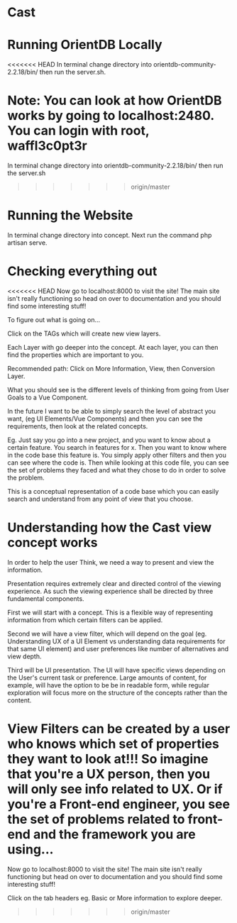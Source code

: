 # Cast

# Running OrientDB Locally
<<<<<<< HEAD
In terminal change directory into orientdb-community-2.2.18/bin/ then run the server.sh.

Note: You can look at how OrientDB works by going to localhost:2480. You can login with root, waffl3c0pt3r
=======
In terminal change directory into orientdb-community-2.2.18/bin/ then run the server.sh
>>>>>>> origin/master

# Running the Website
In terminal change directory into concept. Next run the command php artisan serve.

# Checking everything out
<<<<<<< HEAD
Now go to localhost:8000 to visit the site! The main site isn't really functioning so head on over to documentation and you should find some interesting stuff!

To figure out what is going on...

Click on the TAGs which will create new view layers. 

Each Layer with go deeper into the concept. At each layer, you can then find the properties which are important to you.

Recommended path:
Click on More Information, View, then Conversion Layer.

What you should see is the different levels of thinking from going from User Goals to a Vue Component.

In the future I want to be able to simply search the level of abstract you want, (eg UI Elements/Vue Components) and then you can see the requirements, then look at the related concepts.

Eg. Just say you go into a new project, and you want to know about a certain feature. You search in features for x. Then you want to know where in the code base this feature is. You simply apply other filters and then you can see where the code is. Then while looking at this code file, you can see the set of problems they faced and what they chose to do in order to solve the problem.

This is a conceptual representation of a code base which you can easily search and understand from any point of view that you choose.


# Understanding how the Cast view concept works
In order to help the user Think, we need a way to present and view the information.

Presentation requires extremely clear and directed control of the viewing experience. As such the viewing experience shall be directed by three fundamental components.

First we will start with a concept. This is a flexible way of representing information from which certain filters can be applied.

Second we will have a view filter, which will depend on the goal (eg. Understanding UX of a UI Element vs understanding data requirements for that same UI element) and user preferences like number of alternatives and view depth.

Third will be UI presentation. The UI will have specific views depending on the User's current task or preference. Large amounts of content, for example, will have the option to be be in readable form, while regular exploration will focus more on the structure of the concepts rather than the content.


View Filters can be created by a user who knows which set of properties they want to look at!!! So imagine that you're a UX person, then you will only see info related to UX. Or if you're a Front-end engineer, you see the set of problems related to front-end and the framework you are using...
=======
Now go to localhost:8000 to visit the site! The main site isn't really functioning but head on over to documentation and you should find some interesting stuff!

Click on the tab headers eg. Basic or More information to explore deeper.
>>>>>>> origin/master

